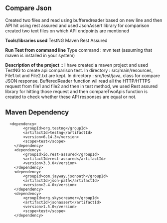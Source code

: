 ## Compare Json
Created two files and read using bufferedreader based on new line and then API hit using rest assured and used JsonAssert library for comparison created two text files on which API endpoints are mentioned

**Tools/libraries used**
TestNG
Maven
Rest Assured

**Run Test from command line**
Type command : mvn test (assuming that maven is installed in your system)


**Description of the project** ::
I have created a maven project and used TestNG to create api comparison test.
In directory : src/main/resources, File1.txt and File2.txt are kept.
In directory : src/test/java, class for compare JSON response.
BufferedReader function wil read all the HTTP/HTTPS request from file1 and file2 and then in test method, we used Rest assured library for hitting those
request and then compareTwoApis function is created to check whether these API responses are equal or not.
## Maven Dependency
      <dependency>
            <groupId>org.testng</groupId>
            <artifactId>testng</artifactId>
            <version>6.14.3</version>
            <scope>test</scope>
        </dependency>
        <dependency>
            <groupId>io.rest-assured</groupId>
            <artifactId>rest-assured</artifactId>
            <version>3.3.0</version>
        </dependency>
        <dependency>
            <groupId>com.jayway.jsonpath</groupId>
            <artifactId>json-path</artifactId>
            <version>2.4.0</version>
        </dependency>
        <dependency>
            <groupId>org.skyscreamer</groupId>
            <artifactId>jsonassert</artifactId>
            <version>1.5.0</version>
            <scope>test</scope>
        </dependency>
